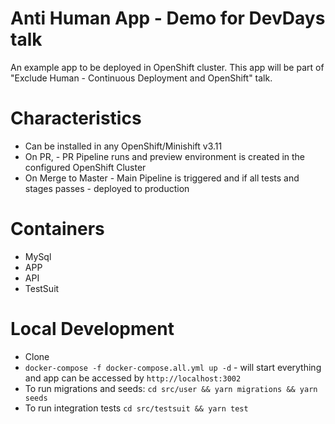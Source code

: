 # Anti Human App - Demo for DevDays talk
An example app to be deployed in OpenShift cluster. This app will be part of "Exclude Human - Continuous Deployment and OpenShift" talk.

# Characteristics
- Can be installed in any OpenShift/Minishift v3.11
- On PR, - PR Pipeline runs and preview environment is created in the configured OpenShift Cluster
- On Merge to Master - Main Pipeline is triggered and if all tests and stages passes - deployed to production

# Containers
- MySql
- APP
- API
- TestSuit

# Local Development
- Clone
- `docker-compose -f docker-compose.all.yml up -d` - will start everything and app can be accessed by `http://localhost:3002`
- To run migrations and seeds: `cd src/user && yarn migrations && yarn seeds`
- To run integration tests `cd src/testsuit && yarn test`
